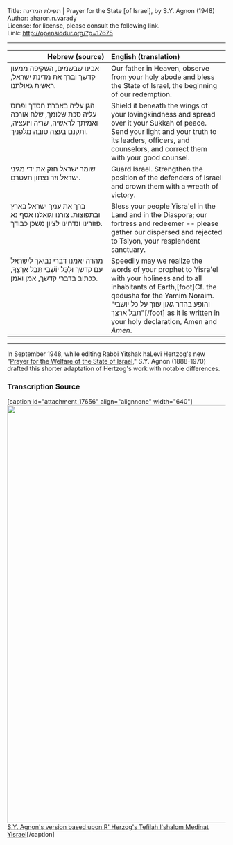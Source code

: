 <html>
<head></head>
<body>
Title: תפילת המדינה | Prayer for the State [of Israel], by S.Y. Agnon (1948)<br />
Author: aharon.n.varady<br />
License: for license, please consult the following link.<br />
Link: <a href="http://opensiddur.org/?p=17675">http://opensiddur.org/?p=17675</a>
<p />
<hr />

<table style="margin-left: auto;margin-right: auto;" class="draggable">
<thead><tr><th id="x" style="text-align: right;">Hebrew (source)</th><th style="text-align: left;">English (translation)</th></tr></thead>
<tbody>
<tr><td style="vertical-align:top;" width="46%">
<div class="liturgy"><span lang="he">
אבינו שבשמים, 
השקיפה ממעון קדשך 
וברך את מדינת ישראל, 
ראשית גאולתנו. 
</span></div></td>

<td style="vertical-align:top;"><div class="english">
Our father in Heaven,
observe from your holy abode
and bless the State of Israel,
the beginning of our redemption.
</div></td></tr>


<tr><td style="vertical-align:top;" width="46%">
<div class="liturgy"><span lang="he">
הגן עליה באברת חסדך 
ופרוס עליה סכת שלומך, 
שלח אורכה ואמיתך לראשיה, 
שריה ויועציה, 
ותקנם בעצה טובה מלפניך. 
</span></div></td>

<td style="vertical-align:top;"><div class="english">
Shield it beneath the wings of your lovingkindness
and spread over it your Sukkah of peace.
Send your light and your truth to its leaders, 
officers, and counselors,
and correct them with your good counsel.
</div></td></tr>


<tr><td style="vertical-align:top;" width="46%">
<div class="liturgy"><span lang="he">
שומר ישראל 
חזק את ידי מגיני ישראל 
וזר נצחון תעטרם. 
</span></div></td>

<td style="vertical-align:top;"><div class="english">
Guard Israel.
Strengthen the position of the defenders of Israel
and crown them with a wreath of victory.
</div></td></tr>


<tr><td style="vertical-align:top;" width="46%">
<div class="liturgy"><span lang="he">
ברך את עמך ישראל בארץ ובתפוצות. 
צורנו וגואלנו 
אסף נא פזורינו ונדחינו 
לציון משכן כבודך.
</span></div></td>

<td style="vertical-align:top;"><div class="english">
Bless your people Yisra'el in the Land and in the Diaspora;
our fortress and redeemer --
please gather our dispersed and rejected
to Tsiyon, your resplendent sanctuary.
</div></td></tr>


<tr><td style="vertical-align:top;" width="46%">
<div class="liturgy"><span lang="he">
מהרה יאמנו דברי נביאך 
לישראל עם קדשך 
וּלְכׇּל יוֹשְׁבֵי תֵּבֵל אַרְצֶךָ, 
ככתוב בדברי קדשך, 
אמן ואמן.
</span></div></td>

<td style="vertical-align:top;"><div class="english">
Speedily may we realize the words of your prophet 
to Yisra'el with your holiness 
and to all inhabitants of Earth,[foot]Cf. the qedusha for the Yamim Noraim. "והופע בהדר גאון עוזך על כל יושבי תבל ארצך"[/foot]
as it is written in your holy declaration, 
Amen and <em>Amen</em>.
</div></td></tr>
</tbody></table>

<hr />

In September 1948, while editing Rabbi Yitshak haLevi Hertzog's new "<a href="https://opensiddur.org/prayers-for/collective-welfare/government/prayer-for-the-welfare-of-the-state-of-israel-by-yitshak-halevi-hertzog-1948/">Prayer for the Welfare of the State of Israel</a>," S.Y. Agnon (1888-1970) drafted this shorter adaptation of Hertzog's work with notable differences.

<h3>Transcription Source</h3>

[caption id="attachment_17656" align="alignnone" width="640"]<a href="https://opensiddur.org/wp-content/uploads/2017/10/Prayer_for_the_Welfare_of_the_State_of_Israel_Agnon_envelope.jpg"><img src="https://opensiddur.org/wp-content/uploads/2017/10/Prayer_for_the_Welfare_of_the_State_of_Israel_Agnon_envelope-680x1024.jpg" alt="" width="640" height="964" class="size-large wp-image-17656" /></a> <a href="https://he.wikipedia.org/wiki/קובץ:Prayer_for_the_Welfare_of_the_State_of_Israel_Agnon_envelope.JPG">S.Y. Agnon's version based upon R' Herzog's Tefilah l'shalom Medinat Yisrael</a>[/caption]
</body>
</html>